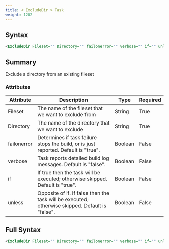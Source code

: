 ```yaml
---
title: < ExcludeDir > Task
weight: 1202
---
```

## Syntax
```xml
<ExcludeDir Fileset="" Directory="" failonerror="" verbose="" if="" unless="" />
```
## Summary ##
Exclude a directory from an existing fileset


### Attributes
| Attribute | Description | Type | Required |
| --------- | ----------- | ---- | -------- |
| Fileset | The name of the fileset that we want to exclude from | String | True |
| Directory | The name of the directory that we want to exclude | String | True |
| failonerror | Determines if task failure stops the build, or is just reported. Default is &quot;true&quot;. | Boolean | False |
| verbose | Task reports detailed build log messages.  Default is &quot;false&quot;. | Boolean | False |
| if | If true then the task will be executed; otherwise skipped. Default is &quot;true&quot;. | Boolean | False |
| unless | Opposite of if.  If false then the task will be executed; otherwise skipped. Default is &quot;false&quot;. | Boolean | False |

## Full Syntax
```xml
<ExcludeDir Fileset="" Directory="" failonerror="" verbose="" if="" unless="" />
```

